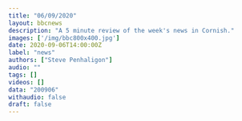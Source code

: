 ```yaml
---
title: "06/09/2020"
layout: bbcnews
description: "A 5 minute review of the week's news in Cornish."
images: ['/img/bbc800x400.jpg']
date: 2020-09-06T14:00:00Z
label: "news"
authors: ["Steve Penhaligon"]
audio: ""
tags: []
videos: []
data: "200906"
withaudio: false
draft: false
---
```

